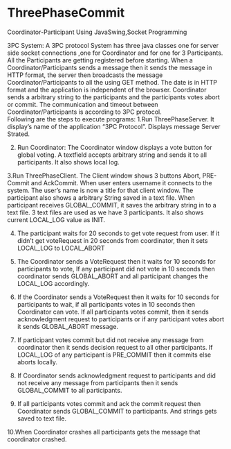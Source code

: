 # ThreePhaseCommit
Coordinator-Participant Using JavaSwing,Socket Programming

3PC  System:
A 3PC protocol System has three java classes one for server side socket connections ,one for Coordinator and for one for 3 Participants. All the Participants are getting registered before starting. When a Coordinator/Participants sends a message then it sends the message in HTTP format, the server then broadcasts the message Coordinator/Participants to all the using GET method.  The date is in HTTP format and the application is independent of the browser. Coordinator sends a arbitrary string to the participants and the participants votes abort or commit. The communication and timeout between Coordinator/Participants is according to 3PC protocol.   
Following are the steps to execute programs:
1.Run ThreePhaseServer. It display’s name of the application “3PC Protocol”. Displays message Server Strated.

2. Run Coordinator: The Coordinator window displays a vote button for global voting. A textfield accepts arbitrary string and sends it to all participants. It also shows local log.
 
3.Run ThreePhaseClient. The Client window shows 3 buttons Abort, PRE-Commit and AckCommit. When user enters username it connects to the system. The user’s name is now a title for that client window. The participant also shows a arbitrary String saved in a text file. When participant receives GLOBAL_COMMIT, it saves the arbitrary string in to a text file. 3 text files are used as we have 3 participants. It also shows current LOCAL_LOG value as INIT.

4. The participant waits for 20 seconds to get vote request from user. If it didn’t get voteRequest  in 20 seconds from coordinator, then it sets LOCAL_LOG to LOCAL_ABORT
 
5. The Coordinator sends a VoteRequest then it waits for 10 seconds for participants to vote, If any participant did not vote in 10 seconds then coordinator sends GLOBAL_ABORT and all participant changes the LOCAL_LOG accordingly.

6. If the Coordinator sends a VoteRequest then it waits for 10 seconds for participants to wait, if all participants votes in 10 seconds then Coordinator can vote. If all participants votes commit, then it sends acknowledgment request to participants or if any participant votes abort it sends GLOBAL_ABORT message.  

7. If participant votes commit but did not receive any message from coordinator then it sends decision request to all other participants. If LOCAL_LOG of any participant is PRE_COMMIT then it commits else aborts locally. 

8. If Coordinator sends acknowledgment request to participants and did not receive any message from participants then it sends GLOBAL_COMMIT to all participants. 

9. If all participants votes commit and ack the commit request then Coordinator sends GLOBAL_COMMIT to participants. And strings gets saved to text file.
 
10.When Coordinator crashes all participants gets the message that coordinator crashed.

